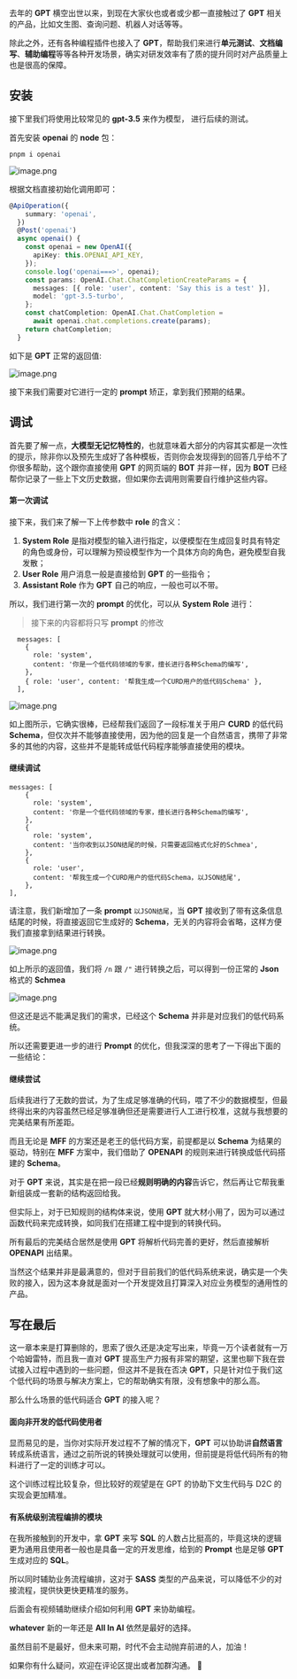 
去年的 **GPT** 横空出世以来，到现在大家伙也或者或少都一直接触过了 **GPT** 相关的产品，比如文生图、查询问题、机器人对话等等。

除此之外，还有各种编程插件也接入了 **GPT**，帮助我们来进行**单元测试**、**文档编写**、**辅助编程**等等各种开发场景，确实对研发效率有了质的提升同时对产品质量上也是很高的保障。

## 安装

接下里我们将使用比较常见的 **gpt-3.5** 来作为模型， 进行后续的测试。

首先安装 **openai** 的 **node** 包：

```shell
pnpm i openai
```

![image.png](https://p1-juejin.byteimg.com/tos-cn-i-k3u1fbpfcp/7d2d49964b73424da85dde212c73bc50~tplv-k3u1fbpfcp-jj-mark:0:0:0:0:q75.image#?w=1752&h=966&s=122854&e=png&b=0e0e0e)

根据文档直接初始化调用即可：

```ts
@ApiOperation({
    summary: 'openai',
  })
  @Post('openai')
  async openai() {
    const openai = new OpenAI({
      apiKey: this.OPENAI_API_KEY,
    });
    console.log('openai===>', openai);
    const params: OpenAI.Chat.ChatCompletionCreateParams = {
      messages: [{ role: 'user', content: 'Say this is a test' }],
      model: 'gpt-3.5-turbo',
    };
    const chatCompletion: OpenAI.Chat.ChatCompletion =
      await openai.chat.completions.create(params);
    return chatCompletion;
  }
```

如下是 **GPT** 正常的返回值:

![image.png](https://p3-juejin.byteimg.com/tos-cn-i-k3u1fbpfcp/49d31b00fe704dd0bd51efed3355431c~tplv-k3u1fbpfcp-jj-mark:0:0:0:0:q75.image#?w=2307&h=1891&s=234400&e=png&b=eaf7f2)

接下来我们需要对它进行一定的 **prompt** 矫正，拿到我们预期的结果。

## 调试

首先要了解一点，**大模型无记忆特性的**，也就意味着大部分的内容其实都是一次性的提示，除非你以及预先生成好了各种模板，否则你会发现得到的回答几乎给不了你很多帮助，这个跟你直接使用 **GPT** 的网页端的 **BOT** 并非一样，因为 **BOT** 已经帮你记录了一些上下文历史数据，但如果你去调用则需要自行维护这些内容。

#### 第一次调试

接下来，我们来了解一下上传参数中 **role** 的含义：
1. **System Role** 是指对模型的输入进行指定，以便模型在生成回复时具有特定的角色或身份，可以理解为预设模型作为一个具体方向的角色，避免模型自我发散；
2. **User Role** 用户消息一般是直接给到 **GPT** 的一些指令；
3. **Assistant Role** 作为 **GPT** 自己的响应，一般也可以不带。

所以，我们进行第一次的 **prompt** 的优化，可以从 **System Role** 进行：

> 接下来的内容都将只写 **prompt** 的修改

```
  messages: [
    {
      role: 'system',
      content: '你是一个低代码领域的专家，擅长进行各种Schema的编写',
    },
    { role: 'user', content: '帮我生成一个CURD用户的低代码Schema' },
  ],
```

![image.png](https://p1-juejin.byteimg.com/tos-cn-i-k3u1fbpfcp/15cbfa58d2574238a7f7d3543a271780~tplv-k3u1fbpfcp-jj-mark:0:0:0:0:q75.image#?w=2793&h=1129&s=305525&e=png&b=333333)

如上图所示，它确实很棒，已经帮我们返回了一段标准关于用户 **CURD** 的低代码 **Schema**，但仅次并不能够直接使用，因为他的回复是一个自然语言，携带了非常多的其他的内容，这些并不是能转成低代码程序能够直接使用的模块。

#### 继续调试

```
messages: [
    {
      role: 'system',
      content: '你是一个低代码领域的专家，擅长进行各种Schema的编写',
    },
    {
      role: 'system',
      content: '当你收到以JSON结尾的时候，只需要返回格式化好的Schmea',
    },
    {
      role: 'user',
      content: '帮我生成一个CURD用户的低代码Schema，以JSON结尾',
    },
],
```

请注意，我们新增加了一条 **prompt** `以JSON结尾`，当 **GPT** 接收到了带有这条信息结尾的时候，将直接返回它生成好的 **Schema**，无关的内容将会省略，这样方便我们直接拿到结果进行转换。

![image.png](https://p9-juejin.byteimg.com/tos-cn-i-k3u1fbpfcp/736dd628295d43769f226a06ffe3cda8~tplv-k3u1fbpfcp-jj-mark:0:0:0:0:q75.image#?w=2851&h=1690&s=275624&e=png&b=333333)

如上所示的返回值，我们将 `/n` 跟 `/"` 进行转换之后，可以得到一份正常的 **Json** 格式的 **Schmea**

![image.png](https://p1-juejin.byteimg.com/tos-cn-i-k3u1fbpfcp/752e9b025cef47bab9b8a9d6708875b7~tplv-k3u1fbpfcp-jj-mark:0:0:0:0:q75.image#?w=784&h=1516&s=228518&e=png&b=fafaff)

但这还是远不能满足我们的需求，已经这个 **Schema** 并非是对应我们的低代码系统。

所以还需要更进一步的进行 **Prompt** 的优化，但我深深的思考了一下得出下面的一些结论：

#### 继续尝试

后续我进行了无数的尝试，为了生成足够准确的代码，喂了不少的数据模型，但最终得出来的内容虽然已经足够准确但还是需要进行人工进行校准，这就与我想要的完美结果有所差距。

而且无论是 **MFF** 的方案还是老王的低代码方案，前提都是以 **Schema** 为结果的驱动，特别在 **MFF** 方案中，我们借助了 **OPENAPI** 的规则来进行转换成低代码搭建的 **Schema**。

对于 **GPT** 来说，其实是在把一段已经**规则明确的内容**告诉它，然后再让它帮我重新组装成一套新的结构返回给我。

但实际上，对于已知规则的结构体来说，使用 **GPT** 就大材小用了，因为可以通过函数代码来完成转换，如同我们在搭建工程中提到的转换代码。

所有最后的完美结合居然是使用 **GPT** 将解析代码完善的更好，然后直接解析 **OPENAPI** 出结果。

当然这个结果并非是最满意的，但对于目前我们的低代码系统来说，确实是一个失败的接入，因为这本身就是面对一个开发提效且打算深入对应业务模型的通用性的产品。

## 写在最后

这一章本来是打算删除的，思索了很久还是决定写出来，毕竟一万个读者就有一万个哈姆雷特，而且我一直对 **GPT** 提高生产力报有非常的期望，这里也聊下我在尝试接入过程中遇到的一些问题，但这并不是我在否决 **GPT**，只是针对位于我们这个低代码的场景与解决方案上，它的帮助确实有限，没有想象中的那么高。

那么什么场景的低代码适合 **GPT** 的接入呢？

#### 面向非开发的低代码使用者

显而易见的是，当你对实际开发过程不了解的情况下，**GPT** 可以协助讲**自然语言**转成系统语言，通过之前所说的转换处理就可以使用，但前提是将低代码所有的物料进行了一定的训练才可以。

这个训练过程比较复杂，但比较好的观望是在 GPT 的协助下文生代码与 D2C 的实现会更加精准。

#### 有系统级别流程编排的模块

在我所接触到的开发中，拿 **GPT** 来写 **SQL** 的人数占比挺高的，毕竟这块的逻辑更为通用且使用者一般也是具备一定的开发思维，给到的 **Prompt** 也是足够 **GPT** 生成对应的 **SQL**。

所以同时辅助业务流程编排，这对于 **SASS** 类型的产品来说，可以降低不少的对接流程，提供快更快更精准的服务。

后面会有视频辅助继续介绍如何利用 **GPT** 来协助编程。

**whatever** 新的一年还是 **All In AI** 依然是最好的选择。

虽然目前不是最好，但未来可期，时代不会主动抛弃前进的人，加油！

如果你有什么疑问，欢迎在评论区提出或者加群沟通。 👏
